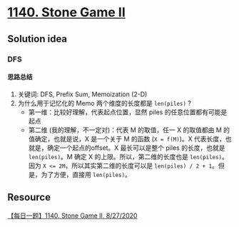# [1140. Stone Game II](https://leetcode.com/problems/stone-game-ii/description/)

## Solution idea
### DFS
#### 思路总结
1. 关键词: DFS, Prefix Sum, Memoization (2-D)
2. 为什么用于记忆化的 Memo 两个维度的长度都是 `len(piles)` ?
    * 第一维：比较好理解，代表起点位置，显然 piles 的任意位置都有可能是起点
    * 第二维 (我的理解，不一定对)：代表 M 的取值，任一 X 的取值都由 M 的值确定，也就是说，X 是一个关于 M 的函数 (`X = f(M)`)。X 代表长度，也就是，确定一个起点的offset。X 最长可以是整个 piles 的长度，也就是 `len(piles)`。M 确定 X 的上限。所以，第二维的长度也是 `len(piles)`。因为 `X <= 2M`，所以其实第二维的长度可以是 `len(piles) / 2 + 1`。但是，为了方便，直接用 `len(piles)`。

## Resource
[【每日一题】1140. Stone Game II, 8/27/2020](https://www.youtube.com/watch?v=liA938-cdfM&ab_channel=HuifengGuan)